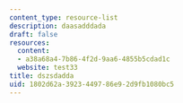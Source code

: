 ```yaml
---
content_type: resource-list
description: daasadddada
draft: false
resources:
  content:
  - a38a68a4-7b86-4f2d-9aa6-4855b5cdad1c
  website: test33
title: dszsdadda
uid: 1802d62a-3923-4497-86e9-2d9fb1080bc5
---
```

